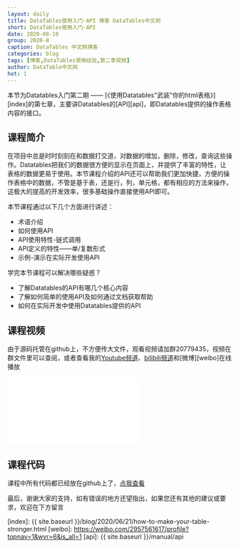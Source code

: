 ```yaml
---
layout: daily
title: DataTables使用入门-API 博客 DataTables中文网
short: DataTables使用入门-API
date: 2020-08-10
group: 2020-8
caption: DataTables 中文网博客
categories: blog
tags: [博客,DataTables使用经验,第二季视频]
author: DataTable中文网
hot: 1
---
```


本节为Datatables入门第二期 —— [《使用Datatables"武装"你的html表格》][index]的第七章，主要讲Datatables的[API][api]，即Datatables提供的操作表格内容的接口。

## 课程简介

在项目中总是时时刻刻在和数据打交道，对数据的增加，删除，修改，查询这些操作。Datatables把我们的数据很方便的显示在页面上，并提供了丰富的特性，让表格的数据更易于使用。本节课程介绍的API还可以帮助我们更加快捷，方便的操作表格中的数据，不管是基于表，还是行，列，单元格，都有相应的方法来操作，这极大的提高的开发效率，很多基础操作直接使用API即可。
<!--more-->

本节课程通过以下几个方面进行讲述：

- 术语介绍
- 如何使用API
- API使用特性-链式调用
- API定义的特性——单/复数形式
- 示例-演示在实际开发使用API

学完本节课程可以解决哪些疑惑？

- 了解Datatables的API有哪几个核心内容
- 了解如何简单的使用API及如何通过文档获取帮助
- 如何在实际开发中使用Datatables提供的API

## 课程视频

由于源码托管在github上，不方便传大文件，观看视频请加群20779435，视频在群文件里可以查阅，或者查看我的[Youtube频道][youtube]、[bilibili频道][bilibili]和[微博][weibo]在线播放

<iframe src="//player.bilibili.com/player.html?aid=286626828&bvid=BV13f4y197Rf&cid=223795561&page=1" scrolling="no" border="0" frameborder="no" framespacing="0" allowfullscreen="true"></iframe>

## 课程代码

课程中所有代码都已经放在github上了，[点我查看][github]

最后，谢谢大家的支持，如有错误的地方还望指出，如果您还有其他的建议或要求，欢迎在下方留言


[youtube]: https://www.youtube.com/playlist?list=PLfl1Raz12t6s43Fb--qDoIsBPKHEme7FO
[bilibili]: https://space.bilibili.com/618644465/channel/detail?cid=133983
[github]: https://github.com/ssy341/datatables-season2/tree/master/example01
[index]: {{ site.baseurl }}/blog/2020/06/21/how-to-make-your-table-stronger.html
[weibo]: https://weibo.com/2957561617/profile?topnav=1&wvr=6&is_all=1
[api]: {{ site.baseurl }}/manual/api